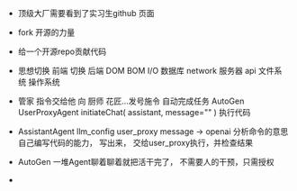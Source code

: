 - 顶级大厂需要看到了实习生github 页面
- fork
    开源的力量
- 给一个开源repo贡献代码

- 思想切换
    前端 切换 后端
    DOM BOM
    I/O 数据库 network 服务器 api 文件系统 操作系统 

- 管家
    指令交给他
    向 厨师 花匠...发号施令
    自动完成任务 AutoGen
    UserProxyAgent 
    initiateChat(
        assistant,
        message=""
    )
    执行代码
- AssistantAgent
    llm_config user_proxy message -> openai 分析命令的意思
    自己编写代码的能力， 写出来， 交给user_proxy执行，并检查结果

- AutoGen 一堆Agent聊着聊着就把活干完了， 不需要人的干预，只需授权
- 
